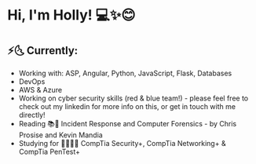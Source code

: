 # Hi, I'm Holly! 💻✨😊

## ⚡️🌜 Currently:
 - Working with: ASP, Angular, Python, JavaScript, Flask, Databases
 - DevOps
 - AWS & Azure
 - Working on cyber security skills (red & blue team!) - please feel free to check out my linkedin for more info on this, or get in touch with me directly!
 - Reading 📚📖 Incident Response and Computer Forensics - by Chris Prosise and Kevin Mandia
 - Studying for 📖👩🏻‍💻 CompTia Security+, CompTia Networking+ & CompTia PenTest+
 

